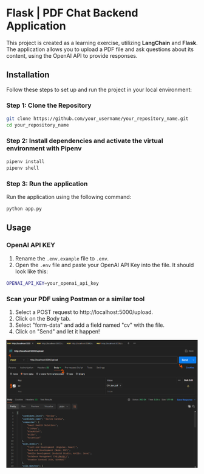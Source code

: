 # Flask | PDF Chat Backend Application

This project is created as a learning exercise, utilizing **LangChain** and **Flask**. The application allows you to upload a PDF file and ask questions about its content, using the OpenAI API to provide responses.

## Installation

Follow these steps to set up and run the project in your local environment:

### Step 1: Clone the Repository

```bash
git clone https://github.com/your_username/your_repository_name.git
cd your_repository_name
```

### Step 2: Install dependencies and activate the virtual environment with Pipenv


```bash
pipenv install
pipenv shell
```

### Step 3: Run the application

Run the application using the following command:

```bash
python app.py
```

## Usage

### OpenAI API KEY
1. Rename the ``.env.example`` file to ``.env``.
2. Open the ``.env`` file and paste your OpenAI API Key into the file. It should look like this:
```bash
OPENAI_API_KEY=your_openai_api_key
```

### Scan your PDF using Postman or a similar tool
1. Select a POST request to http://localhost:5000/upload.
2. Click on the Body tab.
3. Select "form-data" and add a field named "cv" with the file.
4. Click on "Send" and let it happen!

![alt text](assets/pdf-upload.png)